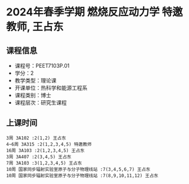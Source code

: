 # 2024年春季学期 燃烧反应动力学 特邀教师, 王占东






## 课程信息

- 课程号：PEET7103P.01
- 学分：2
- 教学类型：理论课
- 开课单位：热科学和能源工程系
- 课程类别：博士
- 课程层次：研究生课程

## 上课时间

```
3周 3A102 :2(1,2) 王占东
4~6周 3A315 :2(1,2,3,4,5) 特邀教师
16周 3A103 :2(1,2,3,4,5) 王占东
3周 3A407 :2(3,4,5) 王占东
7周 3A103 :3(1,2,3,4,5) 王占东
10周 国家同步辐射实验室原子与分子物理线站 :7(3,4,5,6,7) 王占东
10周 国家同步辐射实验室原子与分子物理线站 :7(8,9,10,11,12) 王占东
```

